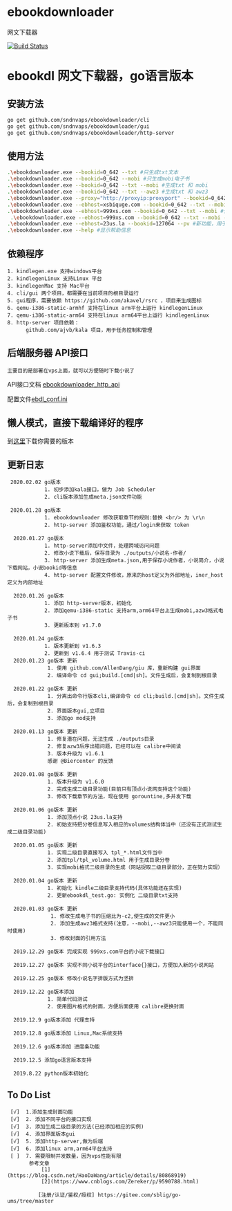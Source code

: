 # ebookdownloader
网文下载器

[![Build Status](https://travis-ci.org/sndnvaps/ebookdownloader.svg?branch=master)](https://travis-ci.org/sndnvaps/ebookdownloader)

# ebookdl 网文下载器，go语言版本

  ## 安装方法
  ```bash
  go get github.com/sndnvaps/ebookdownloader/cli
  go get github.com/sndnvaps/ebookdownloader/gui
  go get github.com/sndnvaps/ebookdownloader/http-server
  ```
  ## 使用方法
  ```bash
  .\ebookdownloader.exe --bookid=0_642 --txt #只生成txt文本
  .\ebookdownloader.exe --bookid=0_642 --mobi #只生成mobi电子书
  .\ebookdownloader.exe --bookid=0_642 --txt --mobi #生成txt 和 mobi
  .\ebookdownloader.exe --bookid=0_642 --txt --awz3 #生成txt 和 awz3
  .\ebookdownloader.exe --proxy="http://proxyip:proxyport" --bookid=0_642 --mobi #生成mobi电子书，在下载章节的过程中使用 Proxy
  .\ebookdownloader.exe --ebhost=xsbiquge.com --bookid=0_642 --txt --mobi #使用xsbiquge.com做为下载源，生成txt 和 mobi
  .\ebookdownloader.exe --ebhost=999xs.com --bookid=0_642 --txt --mobi #使用999xs.com做为下载源，生成txt 和 mobi
   .\ebookdownloader.exe --ebhost=999xs.com --bookid=0_642 --txt --mobi --meta #使用999xs.com做为下载源，生成txt,mobi电子书，并生成meta.json文件于小说目录当中
  .\ebookdownloader.exe --ebhost=23us.la --bookid=127064 --pv #新功能，用于打印小说的分卷信息，此时不下载小说任何内容
  .\ebookdownloader.exe --help #显示帮助信息
  ```

  ## 依赖程序 
    1. kindlegen.exe 支持windows平台
    2. kindlegenLinux 支持Linux 平台
    3. kindlegenMac 支持 Mac平台
    4. cli/gui 两个项目，都需要在当前项目的根目录运行
    5. gui程序，需要依赖 https://github.com/akavel/rsrc ，项目来生成图标
    6. qemu-i386-static-armhf 支持在linux arm平台上运行 kindlegenLinux
    7. qemu-i386-static-arm64 支持在linux arm64平台上运行 kindlegenLinux
    8. http-server 项目依赖：
          github.com/ajvb/kala 项目，用于任务控制和管理

  ## 后端服务器 API接口
    主要目的是部署在vps上面，就可以方便随时下载小说了
   API接口文档
[ebookdownloader_http_api](http-server/ebookdownloader_http_api.md)

配置文件[ebdl_conf.ini](conf/ebdl_conf.ini)

  ## 懒人模式，直接下载编译好的程序
  
  到[这里](https://github.com/sndnvaps/ebookdownloader/releases)下载你需要的版本

  ## 更新日志
     
     2020.02.02 go版本
                1. 初步添加kala接口，做为 Job Scheduler
                2. cli版本添加生成meta.json文件功能

     2020.01.28 go版本
                1. ebookdownloader 修改获取章节的规则:替换 <br/> 为 \r\n
                2. http-server 添加鉴权功能，通过/login来获取 token

      2020.01.27 go版本
                1. http-server添加中文件，处理跨域访问问题
                2. 修改小说下载后，保存目录为 ./outputs/小说名-作者/
                3. http-server 添加生成meta.json,用于保存小说作者，小说简介，小说下载网站，小说bookid等信息
                4. http-server 配置文件修改，原来的host定义为外部地址，iner_host定义为内部地址
                
      2020.01.26 go版本
                1. 添加 http-server版本，初始化
                2. 添加qemu-i386-static 支持arm,arm64平台上生成mobi,azw3格式电子书
                3. 更新版本到 v1.7.0

      2020.01.24 go版本
                1. 版本更新到 v1.6.3
                2. 更新到 v1.6.4 用于测试 Travis-ci
      2020.01.23 go版本 更新
                 1. 使用 github.com/AllenDang/giu 库，重新构建 gui界面
                 2. 编译命令 cd gui;build.[cmd|sh]。文件生成后，会复制到根目录
                 
      2020.01.22 go版本 更新
                 1. 分离出命令行版本cli,编译命令 cd cli;build.[cmd|sh]。文件生成后，会复制到根目录
                 2. 界面版本gui,立项目
                 3. 添加go mod支持

      2020.01.13 go版本 更新
                 1. 修复潜在问题，无法生成 ./outputs目录
                 2. 修复azw3后序出错问题，已经可以在 calibre中阅读
                 3. 版本升级为 v1.6.1
                 感谢 @Biercenter 的反馈

      2020.01.08 go版本 更新
                 1. 版本升级为 v1.6.0
                 2. 完成生成二级目录功能(目前只有顶点小说网支持这个功能)
                 3. 修改下载章节的方法，现在使用 gorountine,多并发下载
                 
      2020.01.06 go版本 更新
                 1. 添加顶点小说 23us.la支持
                 2. 初始支持把分卷信息写入相应的volumes结构体当中（还没有正式测试生成二级目录功能)
                 
      2020.01.05 go版本 更新
                 1. 实现二级目录直接写入 tpl_*.html文件当中
                 2. 添加tpl/tpl_volume.html 用于生成目录分卷
                 3. 实现mobi格式二级目录的生成（网站捉取二级目录部分，正在努力实现）

      2020.01.04 go版本 更新
                 1. 初始化 kindle二级目录支持代码(具体功能还在实现)
                 2. 更新ebookdl_test.go: 实例化 二级目录txt支持
                 
      2020.01.03 go版本 更新
                  1. 修改生成电子书的压缩比为-c2,使生成的文件更小
                  2. 添加生成awz3格式支持(注意，--mobi,--awz3只能使用一个，不能同时使用)
                  3. 修改封面的引用方法

      2019.12.29 go版本 完成实现 999xs.com平台的小说下载接口

      2019.12.27 go版本 实现不同小说平台的interface{}接口，方便加入新的小说网站

      2019.12.25 go版本 修改小说名字排版方式为坚排

      2019.12.22 go版本添加 
                 1. 简单代码测试
                 2. 使用图片格式的封面，方便后面使用 calibre更换封面

      2019.12.9 go版本添加 代理支持

      2019.12.8 go版本添加 Linux,Mac系统支持

      2019.12.6 go版本添加 进度条功能

      2019.12.5 添加go语言版本支持
      
      2019.8.22 python版本初始化

  ## To Do List

     [√]  1.添加生成封面功能
     [√]  2. 添加不同平台的接口实现
     [√]  3. 添加生成二级目录的方法(已经添加相应的实例)
     [√]  4. 添加界面版本gui
     [√]  5. 添加http-server,做为后端
     [√]  6. 添加linux arm,arm64平台支持
     [ ]  7. 需要限制并发数量，因为vps性能有限
           参考文章 
               [1](https://blog.csdn.net/HaoDaWang/article/details/80868919)
               [2](https://www.cnblogs.com/Zereker/p/9590788.html)

              [注册/认证/鉴权/授权] https://gitee.com/sblig/go-ums/tree/master
